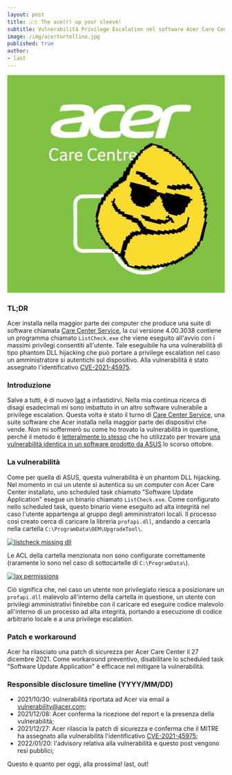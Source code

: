 ```yaml
---
layout: post
title: 🇮🇹 The ace(r) up your sleeve!
subtitle: Vulnerabilità Privilege Escalation nel software Acer Care Center (CVE-2021-45975)
image: /img/acertortellino.jpg
published: true
author:
- last
---
```

![acer pwnd](/img/acertortellino.jpg)
### TL;DR
Acer installa nella maggior parte dei computer che produce una suite di software chiamata [Care Center Service](https://www.acer.com/ac/en/US/content/software-acer-care-center), la cui versione 4.00.3038 contiene un programma chiamato `ListCheck.exe` che viene eseguito all'avvio con i massimi privilegi consentiti all'utente. Tale eseguibile ha una vulnerabilità di tipo phantom DLL hijacking che può portare a privilege escalation nel caso un amministratore si autentichi sul dispositivo. Alla vulnerabilità è stato assegnato l'identificativo [CVE-2021-45975](https://nvd.nist.gov/vuln/detail/CVE-2021-45975).

### Introduzione
Salve a tutti, è di nuovo [last](https://twitter.com/last0x00) a infastidirvi. Nella mia continua ricerca di disagi esadecimali mi sono imbattuto in un altro software vulnerabile a privilege escalation. Questa volta è stato il turno di [Care Center Service](https://www.acer.com/ac/en/US/content/software-acer-care-center), una suite software che Acer installa nella maggior parte dei dispositivi che vende. Non mi soffermerò su come ho trovato la vulnerabilità in questione, perché il metodo è [letteralmente lo stesso](https://aptw.tf/2021/09/24/armoury-crate-privesc-ita.html) che ho utilizzato per trovare [una vulnerabilità identica in un software prodotto da ASUS](https://nvd.nist.gov/vuln/detail/CVE-2021-40981) lo scorso ottobre.

### La vulnerabilità
Come per quella di ASUS, questa vulnerabilità è un phantom DLL hijacking. Nel momento in cui un utente si autentica su un computer con Acer Care Center installato, uno scheduled task chiamato "Software Update Application" esegue un binario chiamato `ListCheck.exe`. Come configurato nello scheduled task, questo binario viene eseguito ad alta integrità nel caso l'utente appartenga al gruppo degli amministratori locali. Il processo così creato cerca di caricare la libreria `profapi.dll`, andando a cercarla nella cartella `C:\ProgramData\OEM\UpgradeTool\`. 

[![listcheck missing dll]({{site.baseurl}}/img/listcheck_dll.png)]({{site.baseurl}}/img/listcheck_dll.png)

Le ACL della cartella menzionata non sono configurate correttamente (raramente lo sono nel caso di sottocartelle di `C:\ProgramData\`).

[![lax permissions]({{site.baseurl}}/img/listcheck_perm.png)]({{site.baseurl}}/img/listcheck_perm.png)

Ciò significa che, nel caso un utente non privilegiato riesca a posizionare un `profapi.dll` malevolo all'interno della cartella in questione, un utente con privilegi amministrativi finirebbe con il caricare ed eseguire codice malevolo all'interno di un processo ad alta integrità, portando a esecuzione di codice arbitrario locale e a una privilege escalation.

### Patch e workaround
Acer ha rilasciato una patch di sicurezza per Acer Care Center il 27 dicembre 2021. Come workaround preventivo, disabilitare lo scheduled task "Software Update Application" è efficace nel mitigare la vulnerabilità.

### Responsible disclosure timeline (YYYY/MM/DD)
- 2021/10/30: vulnerabilità riportata ad Acer via email a [vulnerability@acer.com](mailto:vulnerability@acer.com);
- 2021/12/08: Acer conferma la ricezione del report e la presenza della vulnerabilità;
- 2021/12/27: Acer rilascia la patch di sicurezza e conferma che il MITRE ha assegnato alla vulnerabilità l'identificativo [CVE-2021-45975](https://nvd.nist.gov/vuln/detail/CVE-2021-45975);
- 2022/01/20: l'advisory relativa alla vulnerabilità e questo post vengono resi pubblici;

Questo è quanto per oggi, alla prossima!
last, out!
